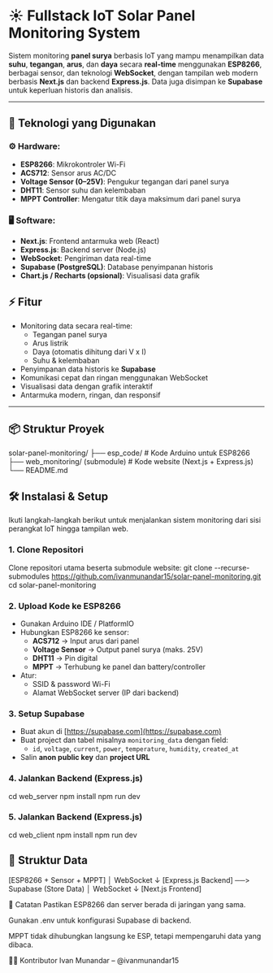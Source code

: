 # ☀️ Fullstack IoT Solar Panel Monitoring System

Sistem monitoring **panel surya** berbasis IoT yang mampu menampilkan data **suhu**, **tegangan**, **arus**, dan **daya** secara **real-time** menggunakan **ESP8266**, berbagai sensor, dan teknologi **WebSocket**, dengan tampilan web modern berbasis **Next.js** dan backend **Express.js**. Data juga disimpan ke **Supabase** untuk keperluan historis dan analisis.

---

## 🧰 Teknologi yang Digunakan

### ⚙️ Hardware:
- **ESP8266**: Mikrokontroler Wi-Fi
- **ACS712**: Sensor arus AC/DC
- **Voltage Sensor (0–25V)**: Pengukur tegangan dari panel surya
- **DHT11**: Sensor suhu dan kelembaban
- **MPPT Controller**: Mengatur titik daya maksimum dari panel surya

### 🖥️ Software:
- **Next.js**: Frontend antarmuka web (React)
- **Express.js**: Backend server (Node.js)
- **WebSocket**: Pengiriman data real-time
- **Supabase (PostgreSQL)**: Database penyimpanan historis
- **Chart.js / Recharts (opsional)**: Visualisasi data grafik


## ⚡ Fitur

- Monitoring data secara real-time:
  - Tegangan panel surya
  - Arus listrik
  - Daya (otomatis dihitung dari V x I)
  - Suhu & kelembaban
- Penyimpanan data historis ke **Supabase**
- Komunikasi cepat dan ringan menggunakan WebSocket
- Visualisasi data dengan grafik interaktif
- Antarmuka modern, ringan, dan responsif


---

## 📦 Struktur Proyek
solar-panel-monitoring/ ├── esp_code/ # Kode Arduino untuk ESP8266 ├── web_monitoring/ (submodule) # Kode website (Next.js + Express.js) └── README.md


## 🛠️ Instalasi & Setup

Ikuti langkah-langkah berikut untuk menjalankan sistem monitoring dari sisi perangkat IoT hingga tampilan web.

### 1. Clone Repositori
Clone repositori utama beserta submodule website:
git clone --recurse-submodules https://github.com/ivanmunandar15/solar-panel-monitoring.git
cd solar-panel-monitoring


### 2. Upload Kode ke ESP8266
- Gunakan Arduino IDE / PlatformIO
- Hubungkan ESP8266 ke sensor:
  - **ACS712** → Input arus dari panel
  - **Voltage Sensor** → Output panel surya (maks. 25V)
  - **DHT11** → Pin digital
  - **MPPT** → Terhubung ke panel dan battery/controller
- Atur:
  - SSID & password Wi-Fi
  - Alamat WebSocket server (IP dari backend)


### 3. Setup Supabase
- Buat akun di [https://supabase.com](https://supabase.com)
- Buat project dan tabel misalnya `monitoring_data` dengan field:
  - `id`, `voltage`, `current`, `power`, `temperature`, `humidity`, `created_at`
- Salin **anon public key** dan **project URL**

### 4. Jalankan Backend (Express.js)
cd web_server
npm install
npm run dev

### 5. Jalankan Backend (Express.js)
cd web_client
npm install
npm run dev


## 🔁 Struktur Data
[ESP8266 + Sensor + MPPT]
        │
     WebSocket
        ↓
[Express.js Backend] ──> Supabase (Store Data)
        │
     WebSocket
        ↓
[Next.js Frontend]


📌 Catatan
Pastikan ESP8266 dan server berada di jaringan yang sama.

Gunakan .env untuk konfigurasi Supabase di backend.

MPPT tidak dihubungkan langsung ke ESP, tetapi mempengaruhi data yang dibaca.

👨‍💻 Kontributor
Ivan Munandar – @ivanmunandar15
